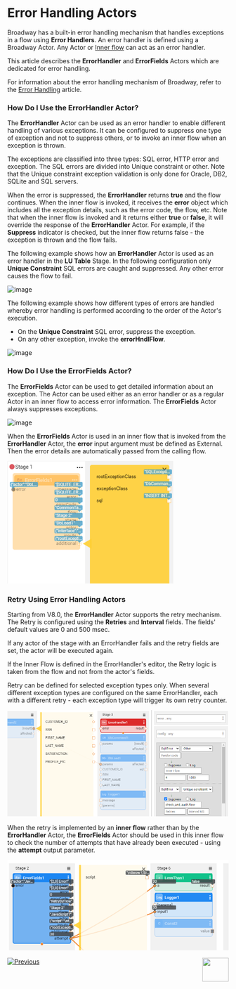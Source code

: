 # Error Handling Actors

Broadway has a built-in error handling mechanism that handles exceptions in a flow using **Error Handlers**. An error handler is defined using a Broadway Actor. Any Actor or [Inner flow](/articles/19_Broadway/22_broadway_flow_inner_flows.md) can act as an error handler. 

This article describes the **ErrorHandler** and **ErrorFields** Actors which are dedicated for error handling.

For information about the error handling mechanism of Broadway, refer to the [Error Handling](/articles/19_Broadway/24_error_handling.md) article.

### How Do I Use the ErrorHandler Actor?

The **ErrorHandler** Actor can be used as an error handler to enable different handling of various exceptions. It can be configured to suppress one type of exception and not to suppress others, or to invoke an inner flow when an exception is thrown. 

The exceptions are classified into three types: SQL error, HTTP error and exception. The SQL errors are divided into Unique constraint or other. Note that the Unique constraint exception validation is only done for Oracle, DB2, SQLite and SQL servers. 

When the error is suppressed, the **ErrorHandler** returns **true** and the flow continues. When the inner flow is invoked, it receives the **error** object which includes all the exception details, such as the error code, the flow, etc. Note that when the inner flow is invoked and it returns either **true** or **false**, it will override the response of the **ErrorHandler** Actor. For example, if the **Suppress** indicator is checked, but the inner flow returns false - the exception is thrown and the flow fails.  

The following example shows how an **ErrorHandler** Actor is used as an error handler in the **LU Table** Stage. In the following configuration only **Unique Constraint** SQL errors are caught and suppressed. Any other error causes the flow to fail. 

![image](../images/99_actors_06_1.PNG)

The following example shows how different types of errors are handled whereby error handling is performed according to the order of the Actor's execution.

* On the **Unique Constraint** SQL error, suppress the exception.
* On any other exception, invoke the **errorHndlFlow**.

![image](../images/99_actors_06_3.PNG)

### How Do I Use the ErrorFields Actor?

The **ErrorFields** Actor can be used to get detailed information about an exception. The Actor can be used either as an error handler or as a regular Actor in an inner flow to access error information. The **ErrorFields** Actor always suppresses exceptions. 

![image](../images/99_actors_06_2.PNG)



When the **ErrorFields** Actor is used in an inner flow that is invoked from the **ErrorHandler** Actor, the **error** input argument must be defined as External. Then the error details are automatically passed from the calling flow.

<img src="../images/99_actors_06_4.PNG" alt="image" style="zoom:80%;" />

### Retry Using Error Handling Actors

Starting from V8.0, the **ErrorHandler** Actor supports the retry mechanism. The Retry is configured using the **Retries** and **Interval** fields. The fields' default values are 0 and 500 msec. 

If any actor of the stage with an ErrorHandler fails and the retry fields are set, the actor will be executed again. 

If the Inner Flow is defined in the ErrorHandler's editor, the Retry logic is taken from the flow and not from the actor's fields. 

Retry can be defined for selected exception types only. When several different exception types are configured on the same ErrorHandler, each with a different retry - each exception type will trigger its own retry counter. 

![image](../images/99_actors_06_5.png)

When the retry is implemented by an **inner flow** rather than by the **ErrorHandler** Actor, the **ErrorFields** Actor should be used in this inner flow to check the number of attempts that have already been executed - using the **attempt** output parameter.

![image](../images/99_actors_06_6.png)

[![Previous](/articles/images/Previous.png)](05_db_actors.md)[<img align="right" width="60" height="54" src="/articles/images/Next.png">](07_masking_and_sequence_actors.md)
